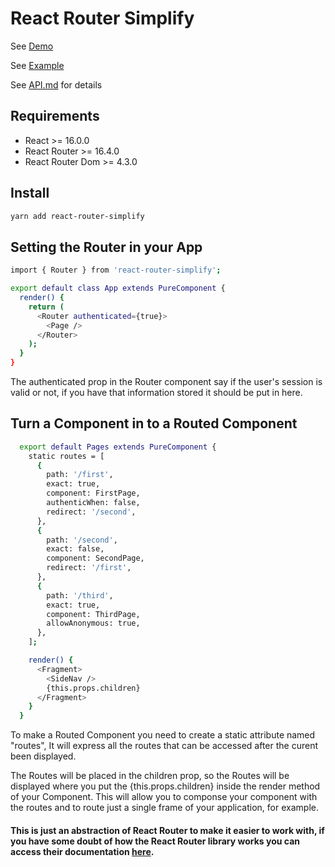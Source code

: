 # React Router Simplify

See [Demo](https://danilolucasmd.github.io/react-router-simplify-example)

See [Example](https://danilolucasmd.github.io/react-router-simplify-example)

See [API.md]() for details

## Requirements

* React >= 16.0.0
* React Router >= 16.4.0
* React Router Dom >= 4.3.0

## Install

```bash
yarn add react-router-simplify
```

## Setting the Router in your App

```bash
import { Router } from 'react-router-simplify';

export default class App extends PureComponent {
  render() {
    return (
      <Router authenticated={true}>
        <Page />
      </Router>
    );
  }
}
```
The authenticated prop in the Router component say if the user's session is valid or not, if you have that information stored it should be put in here.

## Turn a Component in to a Routed Component

```bash
  export default Pages extends PureComponent {
    static routes = [
      {
        path: '/first',
        exact: true,
        component: FirstPage,
        authenticWhen: false,
        redirect: '/second',
      },
      {
        path: '/second',
        exact: false,
        component: SecondPage,
        redirect: '/first',
      },
      {
        path: '/third',
        exact: true,
        component: ThirdPage,
        allowAnonymous: true,
      },
    ];

    render() {
      <Fragment>
        <SideNav />
        {this.props.children}
      </Fragment>
    }
  }
```
To make a Routed Component you need to create a static attribute named "routes", It will express all the routes that can be accessed after the curent been displayed.

The Routes will be placed in the children prop, so the Routes will be displayed where you put the {this.props.children} inside the render method of your Component. This will allow you to componse your component with the routes and to route just a single frame of your application, for example.

#### This is just an abstraction of React Router to make it easier to work with, if you have some doubt of how the React Router library works you can access their documentation [here](https://reacttraining.com/react-router/).